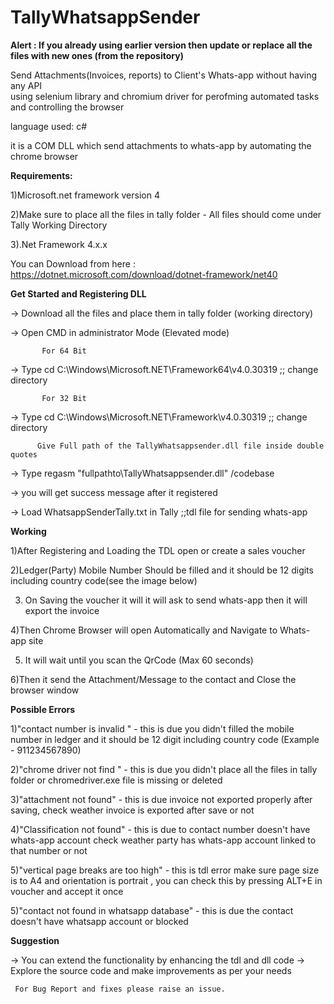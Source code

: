 # TallyWhatsappSender

**Alert : If you already using earlier version then update or replace all the files with new ones (from the repository)**

Send Attachments(Invoices, reports) to Client's Whats-app  without having any API  
using selenium library and chromium driver for perofming automated tasks and controlling the browser

language used: c#

it is a COM DLL which send attachments to whats-app by automating the chrome browser

**Requirements:**

1)Microsoft.net framework version 4 

2)Make sure to place all the files in tally folder - All files should come under Tally Working Directory

3).Net Framework 4.x.x

  You can Download from here : https://dotnet.microsoft.com/download/dotnet-framework/net40
  
  

**Get Started and Registering DLL**

-> Download all the files and place them in tally folder (working directory)

-> Open CMD in administrator Mode (Elevated mode)

           For 64 Bit
-> Type cd <space> C:\Windows\Microsoft.NET\Framework64\v4.0.30319 ;; change directory

           For 32 Bit
-> Type cd <space> C:\Windows\Microsoft.NET\Framework\v4.0.30319 ;; change directory

          Give Full path of the TallyWhatsappsender.dll file inside double quotes
          
-> Type regasm <space> "fullpathto\TallyWhatsappsender.dll" <space> /codebase

-> you will get success message after it registered

-> Load WhatsappSenderTally.txt in Tally ;;tdl file for sending whats-app


**Working**

1)After Registering and Loading the TDL open or create a sales voucher

2)Ledger(Party) Mobile Number Should be filled and it should be 12 digits including country code(see the image below)

3) On Saving the voucher it will it will ask to send whats-app then it will export the invoice

4)Then Chrome Browser will open Automatically and Navigate to Whats-app site

5) It will wait until you scan the QrCode (Max 60 seconds)

6)Then it send the Attachment/Message to the contact and Close the browser window

**Possible Errors**

1)"contact number is invalid " - this is due you didn't filled the mobile number in ledger and it should be 12 digit including country code (Example - 911234567890)

2)"chrome driver not find " - this is due you didn't place all the files in tally folder or chromedriver.exe file is missing or deleted

3)"attachment not found" - this is due invoice not exported properly after saving, check weather invoice is exported after save or not

4)"Classification not found" - this is due to contact number doesn't have whats-app account check weather party has whats-app account linked to that number or not 

5)"vertical page breaks are too high" - this is tdl error make sure page size is to A4 and orientation is portrait , you can check this by pressing ALT+E in voucher and accept it once

5)"contact not found in whatsapp database" - this is due the contact doesn't have whatsapp account or blocked

**Suggestion**

-> You can extend the functionality by enhancing the tdl and dll code
-> Explore the source code and make improvements as per your needs

 


     For Bug Report and fixes please raise an issue.
